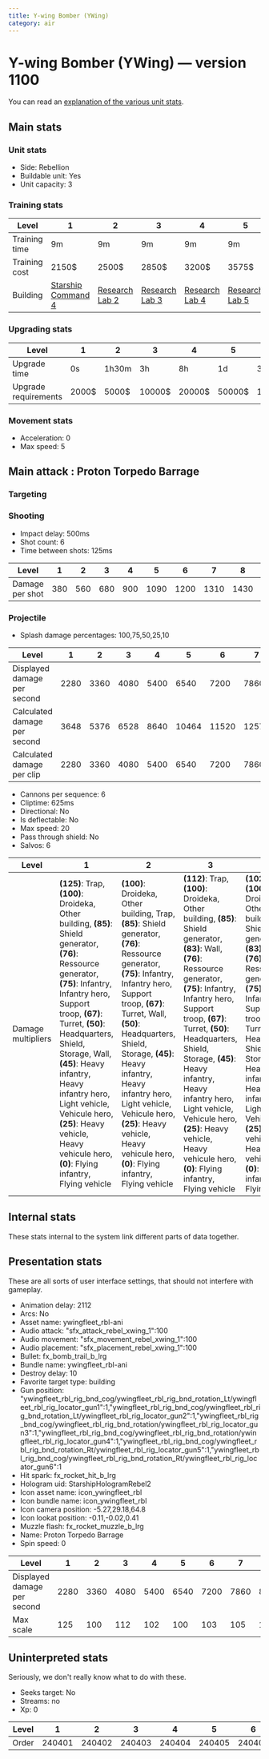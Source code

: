 ```yaml
---
title: Y-wing Bomber (YWing)
category: air
---
```


# Y-wing Bomber (YWing) — version 1100

You can read an [explanation  of the various unit stats](unitexplained.md).

## Main stats

### Unit stats

  * Side: Rebellion
  * Buildable unit: Yes
  * Unit capacity: 3

### Training stats

|Level        |1                                           |2                                     |3                                     |4                                     |5                                     |6                                     |7                                     |8                                     |9                                     |10                                     |
|-------------|--------------------------------------------|--------------------------------------|--------------------------------------|--------------------------------------|--------------------------------------|--------------------------------------|--------------------------------------|--------------------------------------|--------------------------------------|---------------------------------------|
|Training time|9m                                          |9m                                    |9m                                    |9m                                    |9m                                    |12m                                   |12m                                   |15m                                   |15m                                   |18m                                    |
|Training cost|2150$                                       |2500$                                 |2850$                                 |3200$                                 |3575$                                 |3925$                                 |4275$                                 |4625$                                 |5000$                                 |5350$                                  |
|Building     |[Starship Command 4](rebelFleetCommand.html)|[Research Lab 2](rebelOffenseLab.html)|[Research Lab 3](rebelOffenseLab.html)|[Research Lab 4](rebelOffenseLab.html)|[Research Lab 5](rebelOffenseLab.html)|[Research Lab 6](rebelOffenseLab.html)|[Research Lab 7](rebelOffenseLab.html)|[Research Lab 8](rebelOffenseLab.html)|[Research Lab 9](rebelOffenseLab.html)|[Research Lab 10](rebelOffenseLab.html)|


### Upgrading stats

|Level               |1    |2    |3     |4     |5     |6      |7      |8      |9       |10      |
|--------------------|-----|-----|------|------|------|-------|-------|-------|--------|--------|
|Upgrade time        |0s   |1h30m|3h    |8h    |1d    |3d     |5d     |1w     |1w3d    |2w      |
|Upgrade requirements|2000$|5000$|10000$|20000$|50000$|135000$|225000$|450000$|1500000$|2500000$|


### Movement stats

  * Acceleration: 0
  * Max speed: 5

## Main attack : Proton Torpedo Barrage

### Targeting


### Shooting

  * Impact delay: 500ms
  * Shot count: 6
  * Time between shots: 125ms

|Level          |1  |2  |3  |4  |5   |6   |7   |8   |9   |10  |
|---------------|---|---|---|---|----|----|----|----|----|----|
|Damage per shot|380|560|680|900|1090|1200|1310|1430|1540|1690|


### Projectile

  * Splash damage percentages: 100,75,50,25,10

|Level                       |1   |2   |3   |4   |5    |6    |7    |8    |9    |10   |
|----------------------------|----|----|----|----|-----|-----|-----|-----|-----|-----|
|Displayed damage per second |2280|3360|4080|5400|6540 |7200 |7860 |8580 |9240 |10140|
|Calculated damage per second|3648|5376|6528|8640|10464|11520|12576|13728|14784|16224|
|Calculated damage per clip  |2280|3360|4080|5400|6540 |7200 |7860 |8580 |9240 |10140|


  * Cannons per sequence: 6
  * Cliptime: 625ms
  * Directional: No
  * Is deflectable: No
  * Max speed: 20
  * Pass through shield: No
  * Salvos: 6

|Level             |1                                                                                                                                                                                                                                                                                                                                                                                                      |2                                                                                                                                                                                                                                                                                                                                                                                           |3                                                                                                                                                                                                                                                                                                                                                                                                                |4                                                                                                                                                                                                                                                                                                                                                                                                                |5                                                                                                                                                                                                                                                                                                                                                                                                               |6                                                                                                                                                                                                                                                                                                                                                                                                                          |7                                                                                                                                                                                                                                                                                                                                                                                                                |8                                                                                                                                                                                                                                                                                                                                                                                                                           |9                                                                                                                                                                                                                                                                                                                                                                                                      |10                                                                                                                                                                                                                                                                                                                                                                                                                |
|------------------|-------------------------------------------------------------------------------------------------------------------------------------------------------------------------------------------------------------------------------------------------------------------------------------------------------------------------------------------------------------------------------------------------------|--------------------------------------------------------------------------------------------------------------------------------------------------------------------------------------------------------------------------------------------------------------------------------------------------------------------------------------------------------------------------------------------|-----------------------------------------------------------------------------------------------------------------------------------------------------------------------------------------------------------------------------------------------------------------------------------------------------------------------------------------------------------------------------------------------------------------|-----------------------------------------------------------------------------------------------------------------------------------------------------------------------------------------------------------------------------------------------------------------------------------------------------------------------------------------------------------------------------------------------------------------|----------------------------------------------------------------------------------------------------------------------------------------------------------------------------------------------------------------------------------------------------------------------------------------------------------------------------------------------------------------------------------------------------------------|---------------------------------------------------------------------------------------------------------------------------------------------------------------------------------------------------------------------------------------------------------------------------------------------------------------------------------------------------------------------------------------------------------------------------|-----------------------------------------------------------------------------------------------------------------------------------------------------------------------------------------------------------------------------------------------------------------------------------------------------------------------------------------------------------------------------------------------------------------|----------------------------------------------------------------------------------------------------------------------------------------------------------------------------------------------------------------------------------------------------------------------------------------------------------------------------------------------------------------------------------------------------------------------------|-------------------------------------------------------------------------------------------------------------------------------------------------------------------------------------------------------------------------------------------------------------------------------------------------------------------------------------------------------------------------------------------------------|------------------------------------------------------------------------------------------------------------------------------------------------------------------------------------------------------------------------------------------------------------------------------------------------------------------------------------------------------------------------------------------------------------------|
|Damage multipliers|**(125)**: Trap, **(100)**: Droideka, Other building, **(85)**: Shield generator, **(76)**: Ressource generator, **(75)**: Infantry, Infantry hero, Support troop, **(67)**: Turret, **(50)**: Headquarters, Shield, Storage, Wall, **(45)**: Heavy infantry, Heavy infantry hero, Light vehicle, Vehicule hero, **(25)**: Heavy vehicle, Heavy vehicule hero, **(0)**: Flying infantry, Flying vehicle|**(100)**: Droideka, Other building, Trap, **(85)**: Shield generator, **(76)**: Ressource generator, **(75)**: Infantry, Infantry hero, Support troop, **(67)**: Turret, Wall, **(50)**: Headquarters, Shield, Storage, **(45)**: Heavy infantry, Heavy infantry hero, Light vehicle, Vehicule hero, **(25)**: Heavy vehicle, Heavy vehicule hero, **(0)**: Flying infantry, Flying vehicle|**(112)**: Trap, **(100)**: Droideka, Other building, **(85)**: Shield generator, **(83)**: Wall, **(76)**: Ressource generator, **(75)**: Infantry, Infantry hero, Support troop, **(67)**: Turret, **(50)**: Headquarters, Shield, Storage, **(45)**: Heavy infantry, Heavy infantry hero, Light vehicle, Vehicule hero, **(25)**: Heavy vehicle, Heavy vehicule hero, **(0)**: Flying infantry, Flying vehicle|**(102)**: Trap, **(100)**: Droideka, Other building, **(85)**: Shield generator, **(83)**: Wall, **(76)**: Ressource generator, **(75)**: Infantry, Infantry hero, Support troop, **(67)**: Turret, **(50)**: Headquarters, Shield, Storage, **(45)**: Heavy infantry, Heavy infantry hero, Light vehicle, Vehicule hero, **(25)**: Heavy vehicle, Heavy vehicule hero, **(0)**: Flying infantry, Flying vehicle|**(100)**: Droideka, Other building, **(99)**: Trap, **(86)**: Wall, **(85)**: Shield generator, **(76)**: Ressource generator, **(75)**: Infantry, Infantry hero, Support troop, **(67)**: Turret, **(50)**: Headquarters, Shield, Storage, **(45)**: Heavy infantry, Heavy infantry hero, Light vehicle, Vehicule hero, **(25)**: Heavy vehicle, Heavy vehicule hero, **(0)**: Flying infantry, Flying vehicle|**(103)**: Trap, **(100)**: Droideka, Other building, **(94)**: Wall, **(89)**: Shield generator, **(81)**: Ressource generator, **(75)**: Infantry, Infantry hero, Support troop, **(67)**: Turret, **(53)**: Storage, **(50)**: Headquarters, Shield, **(45)**: Heavy infantry, Heavy infantry hero, Light vehicle, Vehicule hero, **(25)**: Heavy vehicle, Heavy vehicule hero, **(0)**: Flying infantry, Flying vehicle|**(105)**: Trap, **(100)**: Droideka, Other building, Wall, **(93)**: Shield generator, **(85)**: Ressource generator, **(75)**: Infantry, Infantry hero, Support troop, **(67)**: Turret, **(56)**: Storage, **(50)**: Headquarters, Shield, **(45)**: Heavy infantry, Heavy infantry hero, Light vehicle, Vehicule hero, **(25)**: Heavy vehicle, Heavy vehicule hero, **(0)**: Flying infantry, Flying vehicle|**(109)**: Trap, **(105)**: Wall, **(100)**: Droideka, Other building, **(97)**: Shield generator, **(88)**: Ressource generator, **(78)**: Turret, **(75)**: Infantry, Infantry hero, Support troop, **(58)**: Storage, **(50)**: Headquarters, Shield, **(45)**: Heavy infantry, Heavy infantry hero, Light vehicle, Vehicule hero, **(25)**: Heavy vehicle, Heavy vehicule hero, **(0)**: Flying infantry, Flying vehicle|**(110)**: Trap, Wall, **(100)**: Droideka, Other building, Shield generator, **(91)**: Ressource generator, **(80)**: Turret, **(75)**: Infantry, Infantry hero, Support troop, **(60)**: Storage, **(50)**: Headquarters, Shield, **(45)**: Heavy infantry, Heavy infantry hero, Light vehicle, Vehicule hero, **(25)**: Heavy vehicle, Heavy vehicule hero, **(0)**: Flying infantry, Flying vehicle|**(111)**: Wall, **(110)**: Trap, **(100)**: Droideka, Other building, Shield generator, **(92)**: Ressource generator, **(80)**: Turret, **(75)**: Infantry, Infantry hero, Support troop, **(60)**: Storage, **(50)**: Headquarters, Shield, **(45)**: Heavy infantry, Heavy infantry hero, Light vehicle, Vehicule hero, **(25)**: Heavy vehicle, Heavy vehicule hero, **(0)**: Flying infantry, Flying vehicle|


## Internal stats

These stats internal to the system link different parts of data together.


## Presentation stats

These are all sorts of user interface settings, that should not interfere with gameplay.

  * Animation delay: 2112
  * Arcs: No
  * Asset name: ywingfleet_rbl-ani
  * Audio attack: "sfx_attack_rebel_xwing_1":100
  * Audio movement: "sfx_movement_rebel_xwing_1":100
  * Audio placement: "sfx_placement_rebel_xwing_1":100
  * Bullet: fx_bomb_trail_b_lrg
  * Bundle name: ywingfleet_rbl-ani
  * Destroy delay: 10
  * Favorite target type: building
  * Gun position: "ywingfleet_rbl_rig_bnd_cog/ywingfleet_rbl_rig_bnd_rotation_Lt/ywingfleet_rbl_rig_locator_gun1":1,"ywingfleet_rbl_rig_bnd_cog/ywingfleet_rbl_rig_bnd_rotation_Lt/ywingfleet_rbl_rig_locator_gun2":1,"ywingfleet_rbl_rig_bnd_cog/ywingfleet_rbl_rig_bnd_rotation/ywingfleet_rbl_rig_locator_gun3":1,"ywingfleet_rbl_rig_bnd_cog/ywingfleet_rbl_rig_bnd_rotation/ywingfleet_rbl_rig_locator_gun4":1,"ywingfleet_rbl_rig_bnd_cog/ywingfleet_rbl_rig_bnd_rotation_Rt/ywingfleet_rbl_rig_locator_gun5":1,"ywingfleet_rbl_rig_bnd_cog/ywingfleet_rbl_rig_bnd_rotation_Rt/ywingfleet_rbl_rig_locator_gun6":1
  * Hit spark: fx_rocket_hit_b_lrg
  * Hologram uid: StarshipHologramRebel2
  * Icon asset name: icon_ywingfleet_rbl
  * Icon bundle name: icon_ywingfleet_rbl
  * Icon camera position: -5.27,29.18,64.8
  * Icon lookat position: -0.11,-0.02,0.41
  * Muzzle flash: fx_rocket_muzzle_b_lrg
  * Name: Proton Torpedo Barrage
  * Spin speed: 0

|Level                      |1   |2   |3   |4   |5   |6   |7   |8   |9   |10   |
|---------------------------|----|----|----|----|----|----|----|----|----|-----|
|Displayed damage per second|2280|3360|4080|5400|6540|7200|7860|8580|9240|10140|
|Max scale                  |125 |100 |112 |102 |100 |103 |105 |109 |110 |111  |


## Uninterpreted stats

Seriously, we don't really know what to do with these.

  * Seeks target: No
  * Streams: no
  * Xp: 0

|Level|1     |2     |3     |4     |5     |6     |7     |8     |9     |10    |
|-----|------|------|------|------|------|------|------|------|------|------|
|Order|240401|240402|240403|240404|240405|240406|240407|240408|240409|240410|


